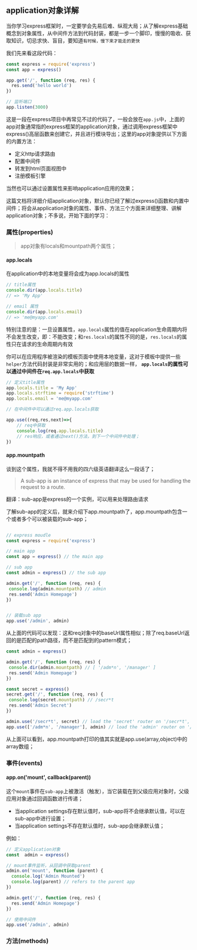 <!--
 * @Description: 
 * @Version: Beata1.0
 * @Autor: 【B站&公众号】Rong姐姐好可爱
 * @Date: 2020-09-19 23:51:48
 * @LastEditors: 【B站&公众号】Rong姐姐好可爱
 * @LastEditTime: 2020-09-21 22:47:08
-->


## application对象详解

当你学习express框架时，一定要学会先易后难、纵观大局；从了解express基础概念到对象属性，从中间件方法到代码封装，都是一步一个脚印，慢慢的吸收、获取知识，切忌求快、盲目，要知道`有时候，慢下来才能走的更快`

我们先来看这段代码：
```javascript
const express = require('express')
const app = express()

app.get('/', function (req, res) {
  res.send('hello world')
})

// 监听端口
app.listen(3000)
```
这是一段在express项目中再常见不过的代码了，一般会放在`app.js`中，上面的app对象通常指的express框架的application对象，通过调用express框架中express()高层函数来创建它，并且进行模块导出；这里的app对象提供以下方面的内置方法：

- 定义http请求路由
- 配置中间件
- 转发到html页面视图中
- 注册模板引擎

当然也可以通过设置属性来影响application应用的效果；

这篇文档将详细介绍application对象，默认你已经了解过express()函数和内置中间件；将会从application对象的属性、事件、方法三个方面来详细整理、讲解application对象；不多说，开始下面的学习：

### 属性(properties)

> app对象有locals和mountpath两个属性；

#### app.locals

在application中的本地变量将会成为app.locals的属性

```javascript
// title属性
console.dir(app.locals.title)
// => 'My App'

// email 属性
console.dir(app.locals.email)
// => 'me@myapp.com'
```
特别注意的是：一旦设置属性，`app.locals`属性的值在application生命周期内将不会发生改变，即：不能改变；和`res.locals`的属性不同的是，`res.locals`的属性只在请求的生命周期内有效

你可以在应用程序被渲染的模板页面中使用本地变量，这对于模板中提供一些`helper`方法代码封装是非常实用的；和应用层的数据一样， **`app.locals`的属性可以通过中间件在`req.app.locals`中获取**

```javascript
// 定义title属性
app.locals.title = 'My App'
app.locals.strftime = require('strftime')
app.locals.email = 'me@myapp.com'

// 在中间件中可以通过req.app.locals获取

app.use((req,res,next)=>{
    // req中获取
    console.log(req.app.locals.title)
    // res响应，或者通过next()方法，到下一个中间件中处理；
})
```


#### app.mountpath

谈到这个属性，我就不得不用我的四六级英语翻译这么一段话了；

 > A sub-app is an instance of express that may be used for handling the request to a route.

 翻译：sub-app是express的一个实例，可以用来处理路由请求

 了解sub-app的定义后，就来介绍下app.mountpath了，app.mountpath包含一个或者多个可以被装载的sub-app；

 ```javascript

 // express moudle
const express = require('express')

// main app
const app = express() // the main app

// sub app
const admin = express() // the sub app

admin.get('/', function (req, res) {
  console.log(admin.mountpath) // admin
  res.send('Admin Homepage')
})


// 装载sub app
app.use('/admin', admin) 
 ```

 从上面的代码可以发现：这和req对象中的baseUrl属性相似；除了req.baseUrl返回的是匹配的path路径，而不是匹配到的pattern模式；


 ```javascript
 const admin = express()

admin.get('/', function (req, res) {
  console.dir(admin.mountpath) // [ '/adm*n', '/manager' ]
  res.send('Admin Homepage')
})

const secret = express()
secret.get('/', function (req, res) {
  console.log(secret.mountpath) // /secr*t
  res.send('Admin Secret')
})

admin.use('/secr*t', secret) // load the 'secret' router on '/secr*t', on the 'admin' sub app
app.use(['/adm*n', '/manager'], admin) // load the 'admin' router on '/adm*n' and '/manager', on the parent app
 ```
 从上面可以看到，app.mountpath打印的值其实就是app.use(array,object)中的array数组；

### 事件(events)

#### app.on('mount', callback(parent))

这个`mount`事件在`sub-app`上被激活（触发），当它装载在到父级应用对象时，父级应用对象通过回调函数进行传递；

- 当application settings存在默认值时，sub-app将不会继承默认值，可以在sub-app中进行设置；
- 当application settings不存在默认值时，sub-app会继承默认值；

例如：

```javascript
// 定义application对象
const  admin = express()

// mount事件监听，从回调中获取parent
admin.on('mount', function (parent) {
  console.log('Admin Mounted')
  console.log(parent) // refers to the parent app
})

admin.get('/', function (req, res) {
  res.send('Admin Homepage')
})

// 使用中间件
app.use('/admin', admin)
```

### 方法(methods)
